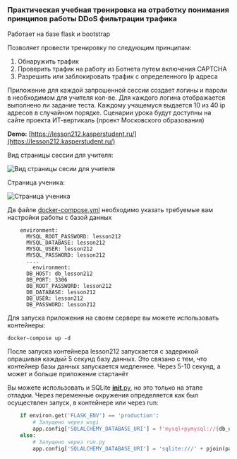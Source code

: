 ### Практическая учебная тренировка на отработку понимания принципов работы DDoS фильтрации трафика

Работает на базе flask и bootstrap

Позволяет провести тренировку по следующим принципам:
1. Обнаружить трафик
2. Проверить трафик на работу из Ботнета путем включения CAPTCHA
3. Разрешить или заблокировать трафик с определенного Ip адреса


Приложение для каждой запрошенной сессии создает логины и пароли в необходимом для учителя кол-ве.
Для каждого логина отображается выполнено ли задание теста. Каждому учащемуся выдается 10 из 40 ip адресов в случайном порядке.
Сценарии урока будут доступны на сайте проекта ИТ-вертикаль (проект Московского образования)

**Demo:** [https://lesson212.kasperstudent.ru/](https://lesson212.kasperstudent.ru/)

Вид страницы сессии для учителя:

![Вид страницы сесии для учителя](https://forai.school1409.ru/_media/2125.png)

Страница ученика:

![Страница ученика](https://forai.school1409.ru/_media/2124.png)

Дв файле [docker-compose.yml](docker-compose.yml) необходимо указать требуемые вам настройки работы с базой данных

```
    environment:
      MYSQL_ROOT_PASSWORD: lesson212
      MYSQL_DATABASE: lesson212
      MYSQL_USER: lesson212
      MYSQL_PASSWORD: lesson212
      ....
        environment:
      DB_HOST: db_lesson212
      DB_PORT: 3306
      DB_ROOT_PASSWORD: lesson212
      DB_DATABASE: lesson212
      DB_USER: lesson212
      DB_PASSWORD: lesson212
```

Для запуска приложения на своем сервере вы можете использовать контейнеры:

```commandline
docker-compose up -d
```

После запуска контейнера lesson212 запускается с задержкой опрашивая каждый 5 секунд базу данных. Это связано с тем, что контейнер базы данных
запускается медленнее. Через 5-10 секунд, а может и больше приложение стартанёт


Вы можете использовать и SQLite [__init__.py](flask_app%2Fapp%2F__init__.py), но это только на этапе отладки. Через
переменные окружения определяется как был осуществлен запуск, в контейнере или через run:

```python
    if environ.get('FLASK_ENV') == 'production':
        # Запущено через wsgi
        app.config['SQLALCHEMY_DATABASE_URI'] = f'mysql+pymysql://{db_user}:{db_pass}@{db_host}:{db_port}/{db_name}'
    else:
        # Запущено через run.py
        app.config['SQLALCHEMY_DATABASE_URI'] = 'sqlite:///' + pjoin(path, 'tmp', 'lesson.db')
```

